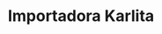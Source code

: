 ---
title: "Importadora Karlita"
url: /santa-cruz-de-la-sierra/importadora-karlita/
shop: Allgemein
---